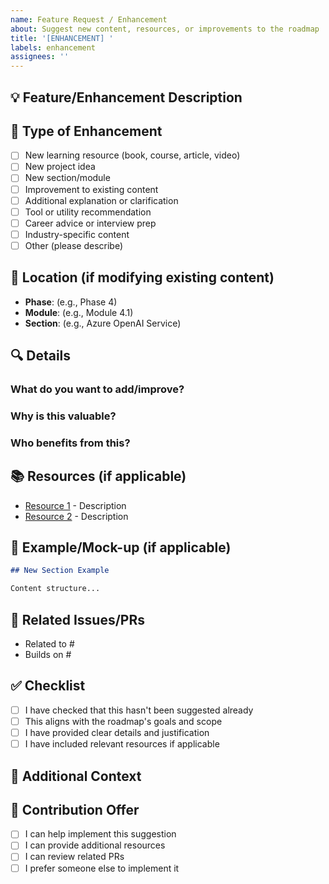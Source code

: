 ```yaml
---
name: Feature Request / Enhancement
about: Suggest new content, resources, or improvements to the roadmap
title: '[ENHANCEMENT] '
labels: enhancement
assignees: ''
---
```


## 💡 Feature/Enhancement Description
<!-- A clear and concise description of what you want to add or improve -->

## 🎯 Type of Enhancement
<!-- Check all that apply -->
- [ ] New learning resource (book, course, article, video)
- [ ] New project idea
- [ ] New section/module
- [ ] Improvement to existing content
- [ ] Additional explanation or clarification
- [ ] Tool or utility recommendation
- [ ] Career advice or interview prep
- [ ] Industry-specific content
- [ ] Other (please describe)

## 📍 Location (if modifying existing content)
- **Phase**: (e.g., Phase 4)
- **Module**: (e.g., Module 4.1)
- **Section**: (e.g., Azure OpenAI Service)

## 🔍 Details

### What do you want to add/improve?
<!-- Detailed description of your suggestion -->

### Why is this valuable?
<!-- How does this help learners? What problem does it solve? -->

### Who benefits from this?
<!-- e.g., Beginners, Intermediate learners, specific industry professionals -->

## 📚 Resources (if applicable)
<!-- If you're suggesting resources, provide links and brief descriptions -->
- [Resource 1](URL) - Description
- [Resource 2](URL) - Description

## 🎨 Example/Mock-up (if applicable)
<!-- If suggesting structural changes, provide an example of how it would look -->
```markdown
## New Section Example

Content structure...
```

## 🔗 Related Issues/PRs
<!-- Link any related issues or pull requests -->
- Related to #
- Builds on #

## ✅ Checklist
- [ ] I have checked that this hasn't been suggested already
- [ ] This aligns with the roadmap's goals and scope
- [ ] I have provided clear details and justification
- [ ] I have included relevant resources if applicable

## 📝 Additional Context
<!-- Any other information that helps explain your suggestion -->

## 🙋 Contribution Offer
<!-- Are you willing to help implement this? -->
- [ ] I can help implement this suggestion
- [ ] I can provide additional resources
- [ ] I can review related PRs
- [ ] I prefer someone else to implement it
